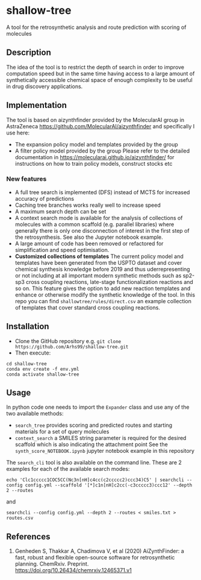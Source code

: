 # shallow-tree
A tool for the retrosynthetic analysis and route prediction with scoring of molecules
## Description
The idea of the tool is to restrict the depth of search in order to improve computation speed but in the same time having access to a large amount of synthetically accessible chemical space of enough complexity to be useful in drug discovery applications.

## Implementation
The tool is based on aizynthfinder provided by the MolecularAI group in AstraZeneca https://github.com/MolecularAI/aizynthfinder and specifically I use here:
- The expansion policy model and templates provided by the group
- A filter policy model provided by the group
Please refer to the detailed documentation in https://molecularai.github.io/aizynthfinder/ for instructions on how to train policy models, construct stocks etc 

### New features
- A full tree search is implemented (DFS) instead of MCTS for increased accuracy of predictions
- Caching tree branches works really well to increase speed
- A maximum search depth can be set
- A context search mode is available for the analysis of collections of molecules with a common scaffold (e.g. parallel libraries) where generally there is only one disconnection of interest in the first step of the retrosynthesis. See also the Jupyter notebook example.
- A large amount of code has been removed or refactored for simplification and speed optimisation.
- **Customized collections of templates** The current policy model and templates have been generated from the USPTO dataset and cover chemical synthesis knowledge before 2019 and thus uderrepresenting or not including at all important modern synthetic methods such as sp2-sp3 cross coupling reactions, late-stage functionalization reactions and so on. This feature gives the option to add new reaction templates and enhance or otherwise modify the synthetic knowledge of the tool. In this repo you can find ```shallowtree/rules/direct.csv``` an example collection of templates that cover standard cross coupling reactions.

## Installation

- Clone the GitHub repository e.g. ```git clone https://github.com/Arhs99/shallow-tree.git```
- Then execute:
```commandline
cd shallow-tree
conda env create -f env.yml
conda activate shallow-tree
```

## Usage
In python code one needs to import the ```Expander``` class and use any of the two available methods:
- ```search_tree``` provides scoring and predicted routes and starting materials for a set of query molecules
- ```context_search``` a SMILES string parameter is required for the desired scaffold which is also indicating the attachment point
See the ```synth_score_NOTEBOOK.ipynb``` jupyter notebook example in this repository

The ```search_cli``` tool is also available on the command line. These are 2 examples for each of the available search modes:
```commandline
echo 'Clc1ccccc1COC5CC(Nc3n[nH]c4cc(c2ccccc2)ccc34)C5' | searchcli --config config.yml --scaffold '[*]c1n[nH]c2cc(-c3ccccc3)ccc12' --depth 2 --routes
```
and
```commandline
searchcli --config config.yml --depth 2 --routes < smiles.txt > routes.csv
```

## References
1. Genheden S, Thakkar A, Chadimova V, et al (2020) AiZynthFinder: a fast, robust and flexible open-source software for retrosynthetic planning. ChemRxiv. Preprint. https://doi.org/10.26434/chemrxiv.12465371.v1
